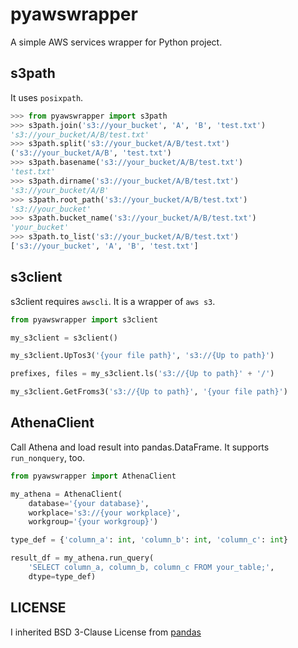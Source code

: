 # pyawswrapper

A simple AWS services wrapper for Python project.

## s3path

It uses `posixpath`.

```python
>>> from pyawswrapper import s3path
>>> s3path.join('s3://your_bucket', 'A', 'B', 'test.txt')
's3://your_bucket/A/B/test.txt'
>>> s3path.split('s3://your_bucket/A/B/test.txt')
('s3://your_bucket/A/B', 'test.txt')
>>> s3path.basename('s3://your_bucket/A/B/test.txt')
'test.txt'
>>> s3path.dirname('s3://your_bucket/A/B/test.txt')
's3://your_bucket/A/B'
>>> s3path.root_path('s3://your_bucket/A/B/test.txt')
's3://your_bucket'
>>> s3path.bucket_name('s3://your_bucket/A/B/test.txt')
'your_bucket'
>>> s3path.to_list('s3://your_bucket/A/B/test.txt')
['s3://your_bucket', 'A', 'B', 'test.txt']
```

## s3client

s3client requires `awscli`. It is a wrapper of `aws s3`.

```python
from pyawswrapper import s3client

my_s3client = s3client()

my_s3client.UpTos3('{your file path}', 's3://{Up to path}')

prefixes, files = my_s3client.ls('s3://{Up to path}' + '/')

my_s3client.GetFroms3('s3://{Up to path}', '{your file path}')
```

## AthenaClient

Call Athena and load result into pandas.DataFrame.
It supports `run_nonquery`, too.

```python
from pyawswrapper import AthenaClient

my_athena = AthenaClient(
    database='{your database}',
    workplace='s3://{your workplace}',
    workgroup='{your workgroup}')

type_def = {'column_a': int, 'column_b': int, 'column_c': int}

result_df = my_athena.run_query(
    'SELECT column_a, column_b, column_c FROM your_table;', 
    dtype=type_def)
```

## LICENSE

I inherited BSD 3-Clause License from [pandas](https://pypi.org/project/pandas/)
